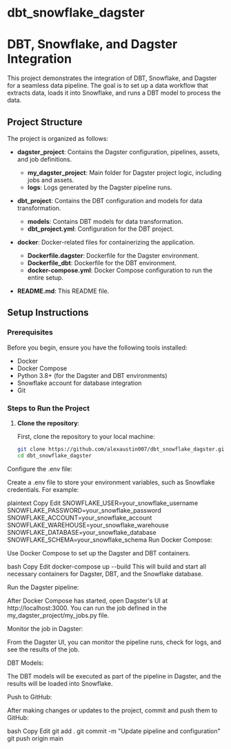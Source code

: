 # dbt_snowflake_dagster

# DBT, Snowflake, and Dagster Integration

This project demonstrates the integration of DBT, Snowflake, and Dagster for a seamless data pipeline. The goal is to set up a data workflow that extracts data, loads it into Snowflake, and runs a DBT model to process the data.

## Project Structure

The project is organized as follows:

- **dagster_project**: Contains the Dagster configuration, pipelines, assets, and job definitions.
  - **my_dagster_project**: Main folder for Dagster project logic, including jobs and assets.
  - **logs**: Logs generated by the Dagster pipeline runs.
  
- **dbt_project**: Contains the DBT configuration and models for data transformation.
  - **models**: Contains DBT models for data transformation.
  - **dbt_project.yml**: Configuration for the DBT project.

- **docker**: Docker-related files for containerizing the application.
  - **Dockerfile.dagster**: Dockerfile for the Dagster environment.
  - **Dockerfile_dbt**: Dockerfile for the DBT environment.
  - **docker-compose.yml**: Docker Compose configuration to run the entire setup.

- **README.md**: This README file.

## Setup Instructions

### Prerequisites

Before you begin, ensure you have the following tools installed:
- Docker
- Docker Compose
- Python 3.8+ (for the Dagster and DBT environments)
- Snowflake account for database integration
- Git

### Steps to Run the Project

1. **Clone the repository**:

   First, clone the repository to your local machine:
   ```bash
   git clone https://github.com/alexaustin007/dbt_snowflake_dagster.git
   cd dbt_snowflake_dagster
Configure the .env file:

Create a .env file to store your environment variables, such as Snowflake credentials. For example:

plaintext
Copy
Edit
SNOWFLAKE_USER=your_snowflake_username
SNOWFLAKE_PASSWORD=your_snowflake_password
SNOWFLAKE_ACCOUNT=your_snowflake_account
SNOWFLAKE_WAREHOUSE=your_snowflake_warehouse
SNOWFLAKE_DATABASE=your_snowflake_database
SNOWFLAKE_SCHEMA=your_snowflake_schema
Run Docker Compose:

Use Docker Compose to set up the Dagster and DBT containers.

bash
Copy
Edit
docker-compose up --build
This will build and start all necessary containers for Dagster, DBT, and the Snowflake database.

Run the Dagster pipeline:

After Docker Compose has started, open Dagster's UI at http://localhost:3000. You can run the job defined in the my_dagster_project/my_jobs.py file.

Monitor the job in Dagster:

From the Dagster UI, you can monitor the pipeline runs, check for logs, and see the results of the job.

DBT Models:

The DBT models will be executed as part of the pipeline in Dagster, and the results will be loaded into Snowflake.

Push to GitHub:

After making changes or updates to the project, commit and push them to GitHub:

bash
Copy
Edit
git add .
git commit -m "Update pipeline and configuration"
git push origin main
